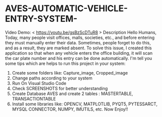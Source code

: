 # AVES-AUTOMATIC-VEHICLE-ENTRY-SYSTEM-
Video Demo: < https://youtu.be/gsBzScDTuR8 >
Description
Hello Humans,
Today, many people visit offices, malls, societies, etc., and before entering they must manually enter their data. Sometimes, people forget to do this, and as a result, they are marked absent. To solve this issue, I created this application so that when any vehicle enters the office building, it will scan the car plate number and his entry can be done automatically.
I'm tell you some tips which are helps to run this project in your system:
1. Create some folders like: Capture_image, Cropped_image 
2. Change paths according to your system
3. Run On Visual Studio Code
4. Check SCREENSHOTS for better understanding
5. Create Database AVES and create 2 tables : MASTERTABLE, TRANSACTIONTABLE
6. Install some libraries like: OPENCV, MATPLOTLIB, PYQT5, PYTESSARCT, MYSQL CONNECTOR, NUMPY, IMUTILS, etc.
Now Enjoy!!
